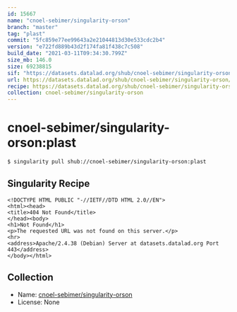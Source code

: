 ```yaml
---
id: 15667
name: "cnoel-sebimer/singularity-orson"
branch: "master"
tag: "plast"
commit: "5fc859e77ee99643a2e21044813d30e533cdc2b4"
version: "e722fd889b43d2f174fa81f438c7c508"
build_date: "2021-03-11T09:34:30.799Z"
size_mb: 146.0
size: 69238815
sif: "https://datasets.datalad.org/shub/cnoel-sebimer/singularity-orson/plast/2021-03-11-5fc859e7-e722fd88/e722fd889b43d2f174fa81f438c7c508.sif"
url: https://datasets.datalad.org/shub/cnoel-sebimer/singularity-orson/plast/2021-03-11-5fc859e7-e722fd88/
recipe: https://datasets.datalad.org/shub/cnoel-sebimer/singularity-orson/plast/2021-03-11-5fc859e7-e722fd88/Singularity
collection: cnoel-sebimer/singularity-orson
---
```


# cnoel-sebimer/singularity-orson:plast

```bash
$ singularity pull shub://cnoel-sebimer/singularity-orson:plast
```

## Singularity Recipe

```singularity
<!DOCTYPE HTML PUBLIC "-//IETF//DTD HTML 2.0//EN">
<html><head>
<title>404 Not Found</title>
</head><body>
<h1>Not Found</h1>
<p>The requested URL was not found on this server.</p>
<hr>
<address>Apache/2.4.38 (Debian) Server at datasets.datalad.org Port 443</address>
</body></html>
```

## Collection

 - Name: [cnoel-sebimer/singularity-orson](https://github.com/cnoel-sebimer/singularity-orson)
 - License: None

